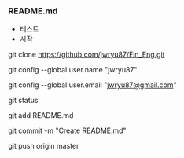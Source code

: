 ### README.md

 - 테스트
 - 시작

git clone https://github.com/jwryu87/Fin_Eng.git

git config --global user.name "jwryu87"

git config --global user.email "jwryu87@gmail.com"

git status

git add README.md

git commit -m "Create README.md"

git push origin master